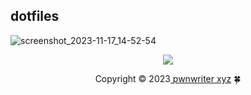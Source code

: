 ## dotfiles


![screenshot_2023-11-17_14-52-54](https://github.com/pwnwriter/chadrice/assets/90331517/f7701d8f-a812-4af4-99c3-0dbab75592be)

<p align="center"><img src="https://raw.githubusercontent.com/catppuccin/catppuccin/main/assets/footers/gray0_ctp_on_line.svg?sanitize=true" /></p>
<p align="center">Copyright &copy; 2023<a href="https://pwnwriter.xyz" target="_blank"> pwnwriter xyz<a> 🍀</a> 
